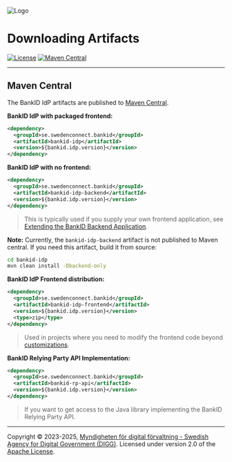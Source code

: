 ![Logo](images/sweden-connect.png)

# Downloading Artifacts

[![License](https://img.shields.io/badge/License-Apache%202.0-blue.svg)](https://opensource.org/licenses/Apache-2.0) [![Maven Central](https://maven-badges.herokuapp.com/maven-central/se.swedenconnect.bankid/bankid-idp/badge.svg)](https://maven-badges.herokuapp.com/maven-central/se.swedenconnect.bankid/bankid-idp)

-----

<a name="maven-central"></a>
## Maven Central

The BankID IdP artifacts are published to [Maven Central](https://central.sonatype.com/).

**BankID IdP with packaged frontend:**

```xml
<dependency>
  <groupId>se.swedenconnect.bankid</groupId>
  <artifactId>bankid-idp</artifactId>
  <version>${bankid.idp.version}</version>
</dependency>
```

**BankID IdP with no frontend:**

```xml
<dependency>
  <groupId>se.swedenconnect.bankid</groupId>
  <artifactId>bankid-idp-backend</artifactId>
  <version>${bankid.idp.version}</version>
</dependency>
```

> This is typically used if you supply your own frontend application, see [Extending the BankID Backend Application](https://docs.swedenconnect.se/bankid-saml-idp/override.html#extending-the-bankid-backend-application).

**Note:** Currently, the `bankid-idp-backend` artifact is not published to Maven central. If you need
this artifact, build it from source:

```bash
cd bankid-idp
mvn clean install -Dbackend-only
```

**BankID IdP Frontend distribution:**
```xml
<dependency>
  <groupId>se.swedenconnect.bankid</groupId>
  <artifactId>bankid-idp-frontend</artifactId>
  <version>${bankid.idp.version}</version>
  <type>zip</type>
</dependency>
```

> Used in projects where you need to modify the frontend code beyond [customizations](https://docs.swedenconnect.se/bankid-saml-idp/override.html#customizing-the-bankid-idp-ui).

**BankID Relying Party API Implementation:**

```xml
<dependency>
  <groupId>se.swedenconnect.bankid</groupId>
  <artifactId>bankid-rp-api</artifactId>
  <version>${bankid.idp.version}</version>
</dependency>
```

> If you want to get access to the Java library implementing the BankID Relying Party API.

-----

Copyright &copy; 2023-2025, [Myndigheten för digital förvaltning - Swedish Agency for Digital Government (DIGG)](http://www.digg.se). Licensed under version 2.0 of the [Apache License](http://www.apache.org/licenses/LICENSE-2.0).
